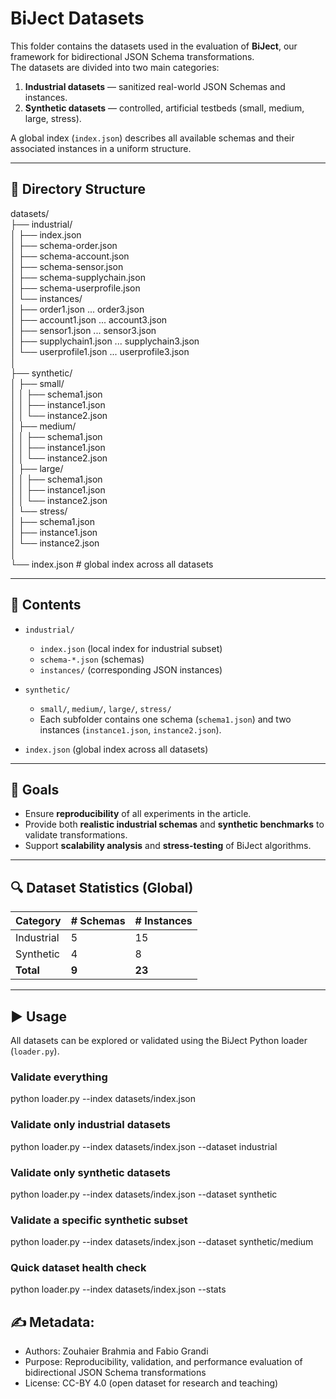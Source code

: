 # BiJect Datasets

This folder contains the datasets used in the evaluation of **BiJect**, our framework for bidirectional JSON Schema transformations.  
The datasets are divided into two main categories:

1. **Industrial datasets** — sanitized real-world JSON Schemas and instances.  
2. **Synthetic datasets** — controlled, artificial testbeds (small, medium, large, stress).  

A global index (`index.json`) describes all available schemas and their associated instances in a uniform structure.

---

## 📂 Directory Structure

datasets/  
├── industrial/  
│   ├── index.json  
│   ├── schema-order.json  
│   ├── schema-account.json  
│   ├── schema-sensor.json  
│   ├── schema-supplychain.json  
│   ├── schema-userprofile.json  
│   └── instances/  
│       ├── order1.json ... order3.json  
│       ├── account1.json ... account3.json  
│       ├── sensor1.json ... sensor3.json  
│       ├── supplychain1.json ... supplychain3.json  
│       └── userprofile1.json ... userprofile3.json  
│  
├── synthetic/  
│   ├── small/  
│   │   ├── schema1.json  
│   │   ├── instance1.json  
│   │   └── instance2.json  
│   ├── medium/  
│   │   ├── schema1.json  
│   │   ├── instance1.json  
│   │   └── instance2.json  
│   ├── large/  
│   │   ├── schema1.json  
│   │   ├── instance1.json  
│   │   └── instance2.json  
│   └── stress/  
│       ├── schema1.json  
│       ├── instance1.json  
│       └── instance2.json  
│  
└── index.json   # global index across all datasets  

---

## 📂 Contents

- `industrial/`  
  - `index.json` (local index for industrial subset)  
  - `schema-*.json` (schemas)  
  - `instances/` (corresponding JSON instances)  

- `synthetic/`  
  - `small/`, `medium/`, `large/`, `stress/`  
  - Each subfolder contains one schema (`schema1.json`) and two instances (`instance1.json`, `instance2.json`).  

- `index.json` (global index across all datasets)  

---

## 🎯 Goals

- Ensure **reproducibility** of all experiments in the article.  
- Provide both **realistic industrial schemas** and **synthetic benchmarks** to validate transformations.  
- Support **scalability analysis** and **stress-testing** of BiJect algorithms.  

---

## 🔍 Dataset Statistics (Global)

| Category      | # Schemas | # Instances |
|---------------|-----------|-------------|
| Industrial    | 5         | 15          |
| Synthetic     | 4         | 8           |
| **Total**     | **9**     | **23**      |

---

## ▶️ Usage

All datasets can be explored or validated using the BiJect Python loader (`loader.py`).  

### Validate everything
python loader.py --index datasets/index.json

### Validate only industrial datasets
python loader.py --index datasets/index.json --dataset industrial

### Validate only synthetic datasets
python loader.py --index datasets/index.json --dataset synthetic

### Validate a specific synthetic subset
python loader.py --index datasets/index.json --dataset synthetic/medium

### Quick dataset health check
python loader.py --index datasets/index.json --stats

## ✍️ Metadata:
- Authors: Zouhaier Brahmia and Fabio Grandi
- Purpose: Reproducibility, validation, and performance evaluation of bidirectional JSON Schema transformations
- License: CC-BY 4.0 (open dataset for research and teaching)
